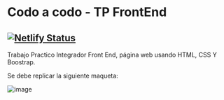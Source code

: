 # Codo a codo - TP FrontEnd
[![Netlify Status](https://api.netlify.com/api/v1/badges/98fdc228-ff99-4223-a834-b0f1f7f5b2d0/deploy-status)](https://app.netlify.com/sites/cac-tp-roque/deploys)  
---
Trabajo Practico Integrador Front End, página web usando HTML, CSS Y Boostrap.

Se debe replicar la siguiente maqueta:  

![image](https://user-images.githubusercontent.com/83255838/189790847-abc3330a-6cda-44e5-8999-ebdc9f1784c9.png)
